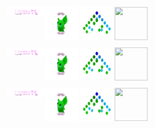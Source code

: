 

<p>
    <img align="left" src="./assets/commits.svg" width="90px" height="20px" /> 
    <span align="right">
        <img src="./assets/grimLeaper.gif" width="75px" height="75px"/> 
        <img src="./assets/binaryTree.gif" width="75px" height="75px"/>
        <img src="./assets/butterfree.gif" width="75px" height="75px"/>
    </span>
</p>
<p>
    <img align="left" src="./assets/commits.svg" width="90px" height="20px" /> 
    <span align="right">
        <img src="./assets/grimLeaper.gif" width="75px" height="75px"/> 
        <img src="./assets/binaryTree.gif" width="75px" height="75px"/>
        <img src="./assets/butterfree.gif" width="75px" height="75px"/>
    </span>
</p>
<p>
    <img align="left" src="./assets/commits.svg" width="90px" height="20px" /> 
    <span align="right">
        <img src="./assets/grimLeaper.gif" width="75px" height="75px"/> 
        <img src="./assets/binaryTree.gif" width="75px" height="75px"/>
        <img src="./assets/butterfree.gif" width="75px" height="75px"/>
    </span>
</p>
